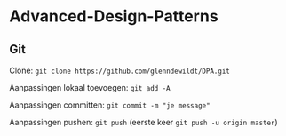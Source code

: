# Advanced-Design-Patterns

## Git 

Clone: `git clone https://github.com/glenndewildt/DPA.git`

Aanpassingen lokaal toevoegen: `git add -A`

Aanpassingen committen: `git commit -m "je message"`

Aanpassingen pushen: `git push` (eerste keer `git push -u origin master`)